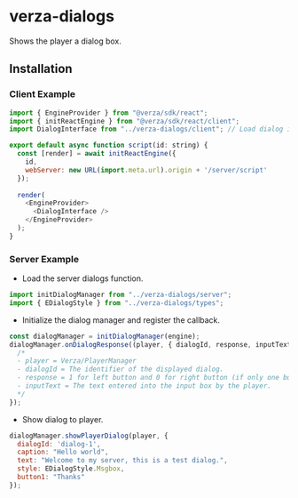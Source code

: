 # verza-dialogs
Shows the player a dialog box.

## Installation
### Client Example
```js
import { EngineProvider } from "@verza/sdk/react";
import { initReactEngine } from "@verza/sdk/react/client";
import DialogInterface from "../verza-dialogs/client"; // Load dialog interface!

export default async function script(id: string) {
  const [render] = await initReactEngine({
    id,
    webServer: new URL(import.meta.url).origin + '/server/script'
  });
  
  render(
    <EngineProvider>
      <DialogInterface />
    </EngineProvider>
  );
}
```
### Server Example
- Load the server dialogs function.
```js
import initDialogManager from "../verza-dialogs/server";
import { EDialogStyle } from "../verza-dialogs/types";
```
- Initialize the dialog manager and register the callback.
```js
const dialogManager = initDialogManager(engine);
dialogManager.onDialogResponse((player, { dialogId, response, inputText }) => {
  /*
  - player = Verza/PlayerManager
  - dialogId = The identifier of the displayed dialog.
  - response = 1 for left button and 0 for right button (if only one button shown, always 1).
  - inputText = The text entered into the input box by the player.
  */
});
```
- Show dialog to player.
```js
dialogManager.showPlayerDialog(player, {
  dialogId: 'dialog-1',
  caption: "Hello world",
  text: "Welcome to my server, this is a test dialog.",
  style: EDialogStyle.Msgbox,
  button1: "Thanks"
});
```
